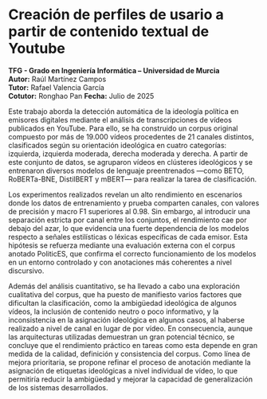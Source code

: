 # Creación de perfiles de usario a partir de contenido textual de Youtube

**TFG - Grado en Ingeniería Informática – Universidad de Murcia**  
**Autor:** Raúl Martínez Campos  
**Tutor:** Rafael Valencia García  
**Cotutor:** Ronghao Pan
**Fecha:** Julio de 2025

Este trabajo aborda la detección automática de la ideología política en emisores digitales mediante el análisis de transcripciones de vídeos publicados en YouTube. Para ello, se ha construido un corpus original compuesto por más de 19.000 vídeos procedentes de 21 canales distintos, clasificados según su orientación ideológica en cuatro categorías: izquierda, izquierda moderada, derecha moderada y derecha. A partir de este conjunto de datos, se agruparon vídeos en clústeres ideológicos y se entrenaron diversos modelos de lenguaje preentrenados —como BETO, RoBERTa-BNE, DistilBERT y mBERT— para realizar la tarea de clasificación.

Los experimentos realizados revelan un alto rendimiento en escenarios donde los datos de entrenamiento y prueba comparten canales, con valores de precisión y macro F1 superiores al 0.98. Sin embargo, al introducir una separación estricta por canal entre los conjuntos, el rendimiento cae por debajo del azar, lo que evidencia una fuerte dependencia de los modelos respecto a señales estilísticas o léxicas específicas de cada emisor. Esta hipótesis se refuerza mediante una evaluación externa con el corpus anotado PoliticES, que confirma el correcto funcionamiento de los modelos en un entorno controlado y con anotaciones más coherentes a nivel discursivo.

Además del análisis cuantitativo, se ha llevado a cabo una exploración cualitativa del corpus, que ha puesto de manifiesto varios factores que dificultan la clasificación, como la ambigüedad ideológica de algunos vídeos, la inclusión de contenido neutro o poco informativo, y la inconsistencia en la asignación ideológica en algunos casos, al haberse realizado a nivel de canal en lugar de por vídeo. En consecuencia, aunque las arquitecturas utilizadas demuestran un gran potencial técnico, se concluye que el rendimiento práctico en tareas como esta depende en gran medida de la calidad, definición y consistencia del corpus. Como línea de mejora prioritaria, se propone refinar el proceso de anotación mediante la asignación de etiquetas ideológicas a nivel individual de vídeo, lo que permitiría reducir la ambigüedad y mejorar la capacidad de generalización de los sistemas desarrollados.
